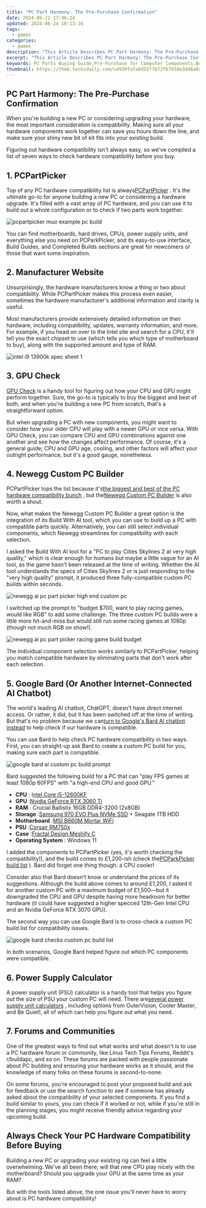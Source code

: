 ```yaml
---
title: "PC Part Harmony: The Pre-Purchase Confirmation"
date: 2024-06-21 17:46:24
updated: 2024-06-24 10:13:16
tags:
  - games
categories:
  - games
description: "This Article Describes PC Part Harmony: The Pre-Purchase Confirmation"
excerpt: "This Article Describes PC Part Harmony: The Pre-Purchase Confirmation"
keywords: PC Parts Buying Guide,Pre-Purchase for Computer Components,Buying Computer Hardware Online Safely,How-To Guide for Purchasing PC Components,Top Factors in Selecting Computer Hardware,Reviews and Comparisons for Buyers of Computer Parts,Pre-Purchase Checklist for Computer Hardware Shoppers
thumbnail: https://thmb.techidaily.com/cd939fa7a6d55f7872fb793de3dd6a0a1cf42f10f319881184a8db53e138fd0a.jpg
---
```


## PC Part Harmony: The Pre-Purchase Confirmation

 When you're building a new PC or considering upgrading your hardware, the most important consideration is compatibility. Making sure all your hardware components work together can save you hours down the line, and make sure your shiny new bit of kit fits into your existing build.

 Figuring out hardware compatibility isn't always easy, so we've compiled a list of seven ways to check hardware compatibility before you buy.

## 1\. PCPartPicker

 Top of any PC hardware compatibility list is always[PCPartPicker](ttps://pcpartpicker.com) . It's the ultimate go-to for anyone building a new PC or considering a hardware upgrade. It's filled with a vast array of PC hardware, and you can use it to build out a whole configuration or to check if two parts work together.

![pcpartpicker muo example pc build](https://static1.makeuseofimages.com/wordpress/wp-content/uploads/2023/07/pcpartpicker-muo-example-pc-build.jpg)

 You can find motherboards, hard drives, CPUs, power supply units, and everything else you need on PCParkPicker, and its easy-to-use interface, Build Guides, and Completed Builds sections are great for newcomers or those that want some inspiration.

## 2\. Manufacturer Website

 Unsurprisingly, the hardware manufacturers know a thing or two about compatibility. While PCPartPicker makes this process even easier, sometimes the hardware manufacturer's additional information and clarity is useful.

 Most manufacturers provide extensively detailed information on their hardware, including compatibility, updates, warranty information, and more. For example, if you head on over to the Intel site and search for a CPU, it'll tell you the exact chipset to use (which tells you which type of motherboard to buy), along with the supported amount and type of RAM.

![intel i9 13900k spec sheet 1](https://static1.makeuseofimages.com/wordpress/wp-content/uploads/2023/07/intel-i9-13900k-spec-sheet-1.jpg)

## 3\. GPU Check

[GPU Check](https://www.gpucheck.com/gpu-benchmark-comparison) is a handy tool for figuring out how your CPU and GPU might perform together. Sure, the go-to is typically to buy the biggest and best of both, and when you're building a new PC from scratch, that's a straightforward option.

 But when upgrading a PC with new components, you might want to consider how your older CPU will play with a newer GPU or vice versa. With GPU Check, you can compare CPU and GPU combinations against one another and see how the changes affect performance. Of course, it's a general guide; CPU and GPU age, cooling, and other factors will affect your outright performance, but it's a good gauge, nonetheless.

## 4\. Newegg Custom PC Builder

 PCPartPicker tops the list because it's[the biggest and best of the PC hardware compatibility bunch](https://www.makeuseof.com/best-custom-pc-builder-website/) , but the[Newegg Custom PC Builder](https://shop-links.co/link/?exclusive=1&publisher_slug=itechdaily19598&url=https%3A%2F%2Fwww.newegg.com%2Ftools%2Fcustom-pc-builder) is also worth a shout.

 Now, what makes the Newegg Custom PC Builder a great option is the integration of its Build With AI tool, which you can use to build up a PC with compatible parts quickly. Alternatively, you can still select individual components, which Newegg streamlines for compatibility with each selection.

 I asked the Build With AI tool for a "PC to play Cities Skylines 2 at very high quality," which is clear enough for humans but maybe a little vague for an AI tool, as the game hasn't been released at the time of writing. Whether the AI tool understands the specs of Cities Skylines 2 or is just responding to the "very high quality" prompt, it produced three fully-compatible custom PC builds within seconds.

![newegg ai pc part picker high end custom pc](https://static1.makeuseofimages.com/wordpress/wp-content/uploads/2023/07/newegg-ai-pc-part-picker-high-end-custom-pc.jpg)

 I switched up the prompt to "budget $700, want to play racing games, would like RGB" to add some challenge. The three custom PC builds were a little more hit-and-miss but would still run some racing games at 1080p (though not much RGB on show!).

![newegg ai pc part picker racing game build budget](https://static1.makeuseofimages.com/wordpress/wp-content/uploads/2023/07/newegg-ai-pc-part-picker-racing-game-build-budget.jpg)

 The individual component selection works similarly to PCPartPicker, helping you match compatible hardware by eliminating parts that don't work after each selection.

## 5\. Google Bard (Or Another Internet-Connected AI Chatbot)

 The world's leading AI chatbot, ChatGPT, doesn't have direct internet access. Or rather, it did, but it has been switched off at the time of writing. But that's no problem because we can[turn to Google's Bard AI chatbot instead](https://www.makeuseof.com/how-to-use-google-bard/) to help check if our hardware is compatible.

 You can use Bard to help check PC hardware compatibility in two ways. First, you can straight-up ask Bard to create a custom PC build for you, making sure each part is compatible.

![google bard ai custom pc build prompt](https://static1.makeuseofimages.com/wordpress/wp-content/uploads/2023/07/google-bard-ai-custom-pc-build-prompt.jpg)

 Bard suggested the following build for a PC that can "play FPS games at least 1080p 60FPS" with "a high-end CPU and good GPU."

* **CPU** : I[ntel Core i5-12600KF](https://www.amazon.com/Intel-i5-12600KF-Desktop-Processor-Unlocked/dp/B09FXFJW2F?linkCode=ll1&tag=muo-v2-53vo5f4-20&linkId=1a6fdfcfd07f1dc95f9124bd1a532c0a&language=en%5FUS&ref%5F=as%5Fli%5Fss%5Ftl&ascsubtag=UUmuoUeUpU2027728&asc%5Frefurl=https%3A%2F%2Fwww.makeuseof.com%2Fways-check-pc-parts-compatible-before-buy%2F&asc%5Fcampaign=Evergreen)
* **GPU** :[Nvidia GeForce RTX 3060 Ti](https://www.amazon.com/ZOTAC-Graphics-IceStorm-Advanced-ZT-A30610H-10MLHR/dp/B097YW4FW9?linkCode=ll1&tag=muo-v2-53vo5f4-20&linkId=29be074a28fff6a50ef8308da83d8f66&language=en%5FUS&ref%5F=as%5Fli%5Fss%5Ftl&ascsubtag=UUmuoUeUpU2027728&asc%5Frefurl=https%3A%2F%2Fwww.makeuseof.com%2Fways-check-pc-parts-compatible-before-buy%2F&asc%5Fcampaign=Evergreen)
* **RAM** : Crucial Ballistix 16GB DDR4-3200 (2x8GB)
* **Storage** :[Samsung 970 EVO Plus NVMe SSD](https://www.amazon.com/Samsung-970-EVO-Plus-MZ-V7S1T0B/dp/B07MFZY2F2?linkCode=ll1&tag=muo-v2-53vo5f4-20&linkId=b0a93347f049d255d129b29b8a31bae2&language=en%5FUS&ref%5F=as%5Fli%5Fss%5Ftl&ascsubtag=UUmuoUeUpU2027728&asc%5Frefurl=https%3A%2F%2Fwww.makeuseof.com%2Fways-check-pc-parts-compatible-before-buy%2F&asc%5Fcampaign=Evergreen) \+ Seagate 1TB HDD
* **Motherboard** :[MSI B660M Mortar WiFi](https://www.amazon.com/MSI-MAG-B660M-DDR4-Motherboard/dp/B09PXD16F6?linkCode=ll1&tag=muo-v2-53vo5f4-20&linkId=f435f3f39c4b598ffab1b206a53ea107&language=en%5FUS&ref%5F=as%5Fli%5Fss%5Ftl&ascsubtag=UUmuoUeUpU2027728&asc%5Frefurl=https%3A%2F%2Fwww.makeuseof.com%2Fways-check-pc-parts-compatible-before-buy%2F&asc%5Fcampaign=Evergreen)
* **PSU** :[Corsair RM750x](https://www.amazon.com/CORSAIR-RM750x-Certified-Modular-Supply/dp/B07XGLQX7D?linkCode=ll1&tag=muo-v2-53vo5f4-20&linkId=f2f2361cd5cf212d4fb0fba51d5c911d&language=en%5FUS&ref%5F=as%5Fli%5Fss%5Ftl&ascsubtag=UUmuoUeUpU2027728&asc%5Frefurl=https%3A%2F%2Fwww.makeuseof.com%2Fways-check-pc-parts-compatible-before-buy%2F&asc%5Fcampaign=Evergreen)
* **Case** :[Fractal Design Meshify C](https://www.amazon.com/Fractal-Design-FD-CA-MESH-C-BKO-TG-Case/dp/B074PGBGHW?linkCode=ll1&tag=muo-v2-53vo5f4-20&linkId=2988a0d9b367f61961482a1a79e14c47&language=en%5FUS&ref%5F=as%5Fli%5Fss%5Ftl&ascsubtag=UUmuoUeUpU2027728&asc%5Frefurl=https%3A%2F%2Fwww.makeuseof.com%2Fways-check-pc-parts-compatible-before-buy%2F&asc%5Fcampaign=Evergreen)
* **Operating System** : Windows 11

 I added the components to PCPartPicker (yes, it's worth checking the compatibility!), and the build comes to £1,200-ish (check the[PCParkPicker build list](https://uk.pcpartpicker.com/user/gavinspavin/saved/#view=zgbfpg) ). Bard did forget one thing though: a CPU cooler!

 Consider also that Bard doesn't know or understand the prices of its suggestions. Although the build above comes to around £1,200, I asked it for another custom PC with a maximum budget of £1,500—but it downgraded the CPU and GPU despite having more headroom for better hardware (it could have suggested a higher specced 12th-Gen Intel CPU and an Nvidia GeForce RTX 3070 GPU).

 The second way you can use Google Bard is to cross-check a custom PC build list for compatibility issues.

![google bard checks custom pc build list](https://static1.makeuseofimages.com/wordpress/wp-content/uploads/2023/07/google-bard-checks-custom-pc-build-list.jpg)

 In both scenarios, Google Bard helped figure out which PC components were compatible.

## 6\. Power Supply Calculator

 A power supply unit (PSU) calculator is a handy tool that helps you figure out the size of PSU your custom PC will need. There are[several power supply unit calculators](https://www.makeuseof.com/best-online-power-supply-calculators/) , including options from OuterVision, Cooler Master, and Be Quiet!, all of which can help you figure out what you need.

## 7\. Forums and Communities

 One of the greatest ways to find out what works and what doesn't is to use a PC hardware forum or community, like Linus Tech Tips Forums, Reddit's r/buildapc, and so on. These forums are packed with people passionate about PC building and ensuring your hardware works as it should, and the knowledge of many folks on these forums is second-to-none.

 On some forums, you're encouraged to post your proposed build and ask for feedback or use the search function to see if someone has already asked about the compatibility of your selected components. If you find a build similar to yours, you can check if it worked or not, while if you're still in the planning stages, you might receive friendly advice regarding your upcoming build.

## Always Check Your PC Hardware Compatibility Before Buying

 Building a new PC or upgrading your existing rig can feel a little overwhelming. We've all been there; will that new CPU play nicely with the motherboard? Should you upgrade your GPU at the same time as your RAM?

 But with the tools listed above, the one issue you'll never have to worry about is PC hardware compatibility!

<ins class="adsbygoogle"
     style="display:block"
     data-ad-format="autorelaxed"
     data-ad-client="ca-pub-7571918770474297"
     data-ad-slot="1223367746"></ins>



<ins class="adsbygoogle"
     style="display:block"
     data-ad-client="ca-pub-7571918770474297"
     data-ad-slot="8358498916"
     data-ad-format="auto"
     data-full-width-responsive="true"></ins>

